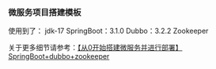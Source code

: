 ### 微服务项目搭建模板
使用到了：
jdk-17
SpringBoot：3.1.0
Dubbo：3.2.2
Zookeeper

关于更多细节请参考：[【从0开始搭建微服务并进行部署】SpringBoot+dubbo+zookeeper](https://blog.csdn.net/qq_43466788/article/details/142622138?spm=1001.2014.3001.5501)